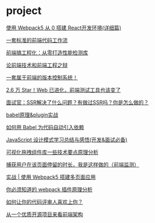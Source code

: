 # project

[使用 Webpack5 从 0 搭建 React开发环境(详细篇)](https://mp.weixin.qq.com/s/WcxFMooHxxStFP4VORl5GQ)

[一套标准的前端代码工作流](https://mp.weixin.qq.com/s/YI5_E4JJAb6Xu0kZgkjabQ)

[前端搞工程化：从零打造性能检测库](https://mp.weixin.qq.com/s/PBxjJngZu5iLYxKlUzII7Q)

[论前端技术和前端工程之辩](https://mp.weixin.qq.com/s/H3loA9HmIYGOUX4_YS-gTA)

[一套属于前端的版本控制系统！](https://mp.weixin.qq.com/s/UX-1sztM6ANpoR57IciWIw)

[2.6 万 Star！Web 已进化，前端测试工具也该变了](https://mp.weixin.qq.com/s?__biz=MzAxMDM0MzQ4Mg%3D%3D&mid=2451062796&idx=1&sn=6d3ba2b548ab09005c935441502913de&scene=45#wechat_redirect)

[面试官：SSR解决了什么问题？有做过SSR吗？你是怎么做的？](https://mp.weixin.qq.com/s/wARktKyXpGb1RtDk2ybDOA)

[babel原理&plugin实战](https://mp.weixin.qq.com/s?__biz=MzI1ODk2Mjk0Nw==&mid=2247487312&idx=1&sn=5a6c5a721c728baf2dfdaa3d94d5f400&chksm=ea016c3cdd76e52a2348203d3e32eeb1d319a3070d106b953305584bc178f215a41d8da59c08&scene=126&sessionid=1610198026&key=3712d248eda753bf037aa153861493deb1e418429087cec3f1128faf57159a128490aba2e76705d6e502fdfafe43a48c8795b2771f7fb172da6a8802ee7526e12a5d1378b31837ebabec4d6c0deeb901191293ec13da9e19ed2944b61380e93f8abc3f32d34d7435e7cba10ef356ea4058eff0602c71f1f3af35cb31f8023bcc&ascene=1&uin=Mzc2MjkyMjk0MQ%3D%3D&devicetype=Windows+10+x64&version=6300002f&lang=zh_CN&exportkey=AyyOCj6xOah9EuLZemPSQLI%3D&pass_ticket=uG0ITW7VbQre912sCs3w03oa5DNRIG3UHrL1%2FYIYsorCPizXQjGGAVEkkNHwDWci&wx_header=0)

[如何用 Babel 为代码自动引入依赖](https://mp.weixin.qq.com/s?__biz=MzI1ODk2Mjk0Nw==&mid=2247487367&idx=2&sn=d017bbaba8056ccbcb44e33e61dfb22e&chksm=ea016cebdd76e5fde4bde6cacc2a825b4540b9e93e29918af2930bd80a78574dfb23aa38b972&scene=126&sessionid=1610198026&key=22e54b3cf07911aa26f6ea7ea8e5a21611805aa3de9815029b1aaa18d5262f949d2c5f8946b3de211227572696549e55e815074540f1d949690112b331f75bcbb167a3bb858f162db06a3aa98908fea9416961ac38a62bc11e4a6555ae0f6032f24a0e2d288556b16dfffd176368830b328721dc2bf9bf19802a5ac3a2de4292&ascene=1&uin=Mzc2MjkyMjk0MQ%3D%3D&devicetype=Windows+10+x64&version=6300002f&lang=zh_CN&exportkey=A98AS22FiDc0n97sEQ7vnDM%3D&pass_ticket=uG0ITW7VbQre912sCs3w03oa5DNRIG3UHrL1%2FYIYsorCPizXQjGGAVEkkNHwDWci&wx_header=0)

[JavaScript 设计模式学习总结与感悟(开发&面试必备)](https://mp.weixin.qq.com/s?__biz=MzUxNzk1MjQ0Ng==&mid=2247486136&idx=1&sn=6a53a8b698022de3ddde11f38326fe4d&chksm=f9910c69cee6857ff2ac519f602fcdc378bd61fdf48a1dbe38cc17f29f56128dcd95c99f6e1a&mpshare=1&scene=24&srcid=1225N7W3cr9tR6BDELsZvpXd&sharer_sharetime=1608864924855&sharer_shareid=18af4598a510ab1911de864d55f65d3a&key=3712d248eda753bf7e5e10492468033a46a7b15f9aab858116edc4e6fb3fedabb886c8d12909e64b4b4bdf312764dfcda6217e5c8e37063741bb1cbe9f07c5a5e5b8886f838e94149bf5bff377474ecea1a5b490a06605895d6c04160519573707319b6860f3e27aa11f4603c45869102b97bc46c60a5a2d23debf341f97dc66&ascene=14&uin=Mzc2MjkyMjk0MQ%3D%3D&devicetype=Windows+10+x64&version=6300002f&lang=zh_CN&exportkey=A2acgEqrKlPUUT%2FH0o%2BsV%2BQ%3D&pass_ticket=uG0ITW7VbQre912sCs3w03oa5DNRIG3UHrL1%2FYIYsorCPizXQjGGAVEkkNHwDWci&wx_header=0)

[可视化拖拽组件库一些技术要点原理分析](https://mp.weixin.qq.com/s?__biz=MzAxODE2MjM1MA==&mid=2651566181&idx=1&sn=f74b18ae1b078a92d4ac5749d8237282&chksm=802567a4b752eeb287a886b53b1f0b2803c39824d173f2b6f04f90ba5314fa51ea3f04143e44&mpshare=1&scene=24&srcid=0101UlmrJOi6dQCtW0Bb6mi1&sharer_sharetime=1609513479106&sharer_shareid=18af4598a510ab1911de864d55f65d3a&key=b32b778d3cd3c4265ea0b0d4f822d6ed98ae4a549f138b5699ec6f412bec5a8ba9818c379f134d2bbd8566c5e275fcf3fc9c889cb1da1c2308bebef7ddbca35caefd0187d716aa830b10ff95a424bd3403f8794da00cfc6e14b409632fd77770b8183d217220f544465ae20ee556b480c28a5786b72b684ade9e1f281fcf8ae3&ascene=14&uin=Mzc2MjkyMjk0MQ%3D%3D&devicetype=Windows+10+x64&version=6300002f&lang=zh_CN&exportkey=A7bhM8HXaqQjiR%2F1jVrzHOU%3D&pass_ticket=uG0ITW7VbQre912sCs3w03oa5DNRIG3UHrL1%2FYIYsorCPizXQjGGAVEkkNHwDWci&wx_header=0)

[捕获用户在该页面停留的时长，我是这样做的（前端监测）](https://mp.weixin.qq.com/s?__biz=MzUxNzk1MjQ0Ng==&mid=2247489617&idx=1&sn=cc8cc0383e7aa790c9d166dcae3776e5&chksm=f9911e80cee697964f73dc1879739e6df836792641715201572b439e293053e393ed53e3a708&mpshare=1&scene=24&srcid=0104KHpOyEEeMeJOOqaOtr6l&sharer_sharetime=1609752964316&sharer_shareid=18af4598a510ab1911de864d55f65d3a&key=b32b778d3cd3c426a3a592c1b2296b29060e7edc6278e55f875456b484d3342e06140c67b2dbdf081493d9f2eeecf5804f23812d0820c2a371d0c9565167a1aa0e0c78b875765caf80c4894a7ef65d774f8ec39a7b8feac1a5bacbb8bad52116fd36a3ddc4ca2c4c5fa3f0791ba94e8bd52eb866bf092481d32504fdb68d6d87&ascene=14&uin=Mzc2MjkyMjk0MQ%3D%3D&devicetype=Windows+10+x64&version=6300002f&lang=zh_CN&exportkey=A86Fr6l2wF3z6mZQOYiNFQY%3D&pass_ticket=uG0ITW7VbQre912sCs3w03oa5DNRIG3UHrL1%2FYIYsorCPizXQjGGAVEkkNHwDWci&wx_header=0)

[实战 | 使用 Webpack5 搭建多页面应用](https://mp.weixin.qq.com/s?__biz=MzA4Nzg0MDM5Nw==&mid=2247490711&idx=2&sn=69954aee94ba0c9d0fc6cf945b15e5f4&chksm=90321f75a7459663cee5150d7a0f6f9552f2ab79cefd222465341dab62ebc729b6e586b4af94&mpshare=1&scene=24&srcid=0104us0p0YDqfuT0xVm5lPaR&sharer_sharetime=1609753003011&sharer_shareid=18af4598a510ab1911de864d55f65d3a&key=b32b778d3cd3c4267a716ec9555fdeb898465db12297360f2cdd48adf5a2ce1b12ef38781c73ff0b2ac11acada5102ff289a982b6daf956bcb501ecc78b5249890e5789de6955ac1a47942cd3665d59255337f13c4d1c4cbd699b7965e078fd6d423b29d03803b2a9fd32c3764b4efa31a54023c0a7b137449ecb0c60a4bef69&ascene=14&uin=Mzc2MjkyMjk0MQ%3D%3D&devicetype=Windows+10+x64&version=6300002f&lang=zh_CN&exportkey=A%2BpJOl%2FFLd%2FK24iEEmYwIOs%3D&pass_ticket=uG0ITW7VbQre912sCs3w03oa5DNRIG3UHrL1%2FYIYsorCPizXQjGGAVEkkNHwDWci&wx_header=0)

[你必须知道的 webpack 插件原理分析](https://mp.weixin.qq.com/s?__biz=MzAxODE2MjM1MA==&mid=2651566366&idx=2&sn=d87ea140ece97f4f3d3adf7af8ed1f29&chksm=802566dfb752efc93a594f0c377be10bb433bb0449d696613f6a8ad36b83ce1af7c4b8178502&mpshare=1&scene=24&srcid=0104yr4QPy17z5tOrnTPhGrO&sharer_sharetime=1609753148044&sharer_shareid=18af4598a510ab1911de864d55f65d3a&key=b32b778d3cd3c42682ed20c6a25e77100ec6562a9972aec6f2a9bcadcb3076d564e9b6b30bdaa0147b25707c36a466e851b1ac300103accdc26430b5689fdf5f24b878b4a55676e5c74fe6ca66f3e930d0652e22eee95e8353141cd1ed9862811b61b287ff99dad349aaaf2db061cef10d6e6ff63c42ec06c3f5187b8efc4931&ascene=14&uin=Mzc2MjkyMjk0MQ%3D%3D&devicetype=Windows+10+x64&version=6300002f&lang=zh_CN&exportkey=AwFsf%2FnCer%2BGH1uMQ5rglDc%3D&pass_ticket=uG0ITW7VbQre912sCs3w03oa5DNRIG3UHrL1%2FYIYsorCPizXQjGGAVEkkNHwDWci&wx_header=0)

[如何让你的代码评审人喜欢上你？](https://mp.weixin.qq.com/s?__biz=MzUzNjk5MTE1OQ==&mid=2247495400&idx=2&sn=01aa3cc6056ff6b08a15ed99054c6599&chksm=faef6a30cd98e3267af8b731cae03e7f463a955cbb4a8ce299563a52970ab8461c75402087f9&mpshare=1&scene=24&srcid=0109UjAiMfPX7zbCyr82deXN&sharer_sharetime=1610158668906&sharer_shareid=18af4598a510ab1911de864d55f65d3a&key=ea7446b0013173840013f2c3d84377d018d044cc7749626b99888c460805fea7ced884451bb4fae6e3660f82743acc2547031b1444a514fe6d8d5bc340733e68dfa9013d484b9fee18004273b76a9d461269dd2c6a41c90bc89eb67231d550ad55fc22f4ec35b99a58f3bdf039be32cc961fc08766bd489e15d2e1e16001225b&ascene=14&uin=Mzc2MjkyMjk0MQ%3D%3D&devicetype=Windows+10+x64&version=6300002f&lang=zh_CN&exportkey=AzBq3Lwe4CELFsgTWMfOB7o%3D&pass_ticket=uG0ITW7VbQre912sCs3w03oa5DNRIG3UHrL1%2FYIYsorCPizXQjGGAVEkkNHwDWci&wx_header=0)

[从一个优质开源项目来看前端架构](https://mp.weixin.qq.com/s?__biz=MzU0MTU4OTU2MA==&mid=2247485648&idx=2&sn=58a9a1bcd478e2af54355e4e64ed7b1d&chksm=fb26e187cc5168911afb88408022f3d486203f889588c75e54a0ef24640f94b2a2d2c785de3e&mpshare=1&scene=24&srcid=0109OqiiBcIIPOGVwrVMLi97&sharer_sharetime=1610160474135&sharer_shareid=18af4598a510ab1911de864d55f65d3a&key=3712d248eda753bf6e048d9073f0b573a3e2fcc769bcf6b0e59c232af19076a45d596529fdadae9ae115033f7c578f809141c160f075cbf00f829b9961bfa3045aa84e6808b82355abef46bb8bacc5d33f332ef0a966eedfac06dea715710ec30432f1a62dbee2f2f3c463e261a1f0b45ff3848cd5e96426767ec38dca08747b&ascene=14&uin=Mzc2MjkyMjk0MQ%3D%3D&devicetype=Windows+10+x64&version=6300002f&lang=zh_CN&exportkey=A6hSn03aA%2BSfN2sx7C4KkTc%3D&pass_ticket=uG0ITW7VbQre912sCs3w03oa5DNRIG3UHrL1%2FYIYsorCPizXQjGGAVEkkNHwDWci&wx_header=0)